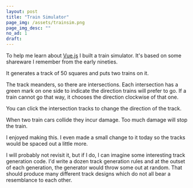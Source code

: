 ```yaml
---
layout: post
title: "Train Simulator"
page_img: /assets/trainsim.png
page_img_desc: ""
no_ad: 1
draft: 
---
```


To help me learn about <a href="https://vuejs.org">Vue.js</a> I built a train simulator. It's based on some shareware I remember from the early nineties.

It generates a track of 50 squares and puts two trains on it.

The track meanders, so there are intersections. Each intersection has a green mark on one side to indicate the direction trains will prefer to go. If a train cannot go that way, it chooses the direction clockwise of that one.

You can click the intersection tracks to change the direction of the track.

When two train cars collide they incur damage. Too much damage will stop the train.

I enjoyed making this. I even made a small change to it today so the tracks would be spaced out a little more.

I will probably not revisit it, but if I do, I can imagine some interesting track generation code. I'd write a dozen track generation rules and at the outset of each generation, the generator would throw some out at random. That should produce many different track designs which do not all bear a resemblance to each other.

<script src="https://vuejs.org/js/vue.js"></script>

<div id="trains">
  <trains :auto-run="true"></trains>
</div>

<script type="text/javascript" src="/trains/app.js"></script>

